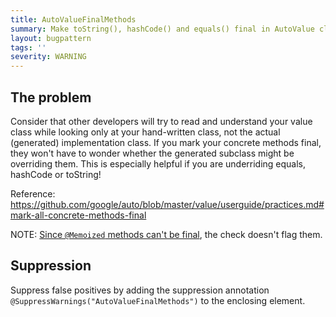 ```yaml
---
title: AutoValueFinalMethods
summary: Make toString(), hashCode() and equals() final in AutoValue classes, so it is clear to readers that AutoValue is not overriding them
layout: bugpattern
tags: ''
severity: WARNING
---
```


<!--
*** AUTO-GENERATED, DO NOT MODIFY ***
To make changes, edit the @BugPattern annotation or the explanation in docs/bugpattern.
-->


## The problem
Consider that other developers will try to read and understand your value class
while looking only at your hand-written class, not the actual (generated)
implementation class. If you mark your concrete methods final, they won't have
to wonder whether the generated subclass might be overriding them. This is
especially helpful if you are underriding equals, hashCode or toString!

Reference:
https://github.com/google/auto/blob/master/value/userguide/practices.md#mark-all-concrete-methods-final

NOTE:
[Since `@Memoized` methods can't be final](https://github.com/google/auto/blob/master/value/userguide/howto.md#memoize_hash_tostring),
the check doesn't flag them.

## Suppression
Suppress false positives by adding the suppression annotation `@SuppressWarnings("AutoValueFinalMethods")` to the enclosing element.
